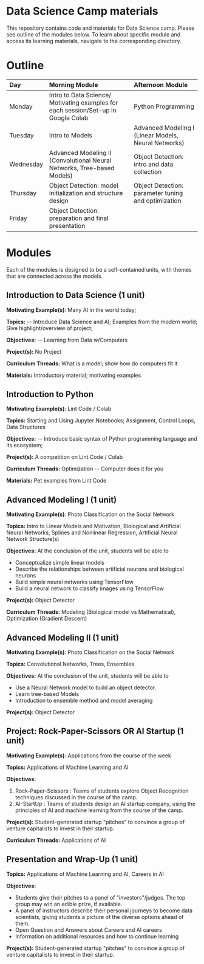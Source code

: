 # Data Science Camp materials

This repository contains code and materials for Data Science camp. Please see outline of the modules below. To learn about specific module and access its learning materials, navigate to the corresponding directory.


# Outline


 |Day  | Morning Module | Afternoon Module |
 |:----|:---------------|:-----------------|
 |Monday | Intro to Data Science/ Motivating examples for each session/Set-up in Google Colab| Python Programming |
 |Tuesday | Intro to Models | Advanced Modeling I (Linear Models, Neural Networks) |
 |Wednesday | Advanced Modeling II (Convolutional Neural Networks, Tree-based Models)| Object Detection: intro and data collection |
 |Thursday | Object Detection: model initialization and structure design | Object Detection: parameter tuning and optimization |
 |Friday | Object Detection: preparation and final presentation  |



 

# Modules

Each of the modules is designed to be a self-contained units, with themes that are connected across the models.

 

## Introduction to Data Science (1 unit)

 

**Motivating Example(s)**:  Many AI in the world today;

 

**Topics:** -- Introduce Data Science and AI; Examples from the modern world; Give highlight/overview of project;


**Objectives:** -- Learning from Data w/Computers

 

**Project(s):** No Project

 

**Curriculum Threads:** What is a model; show how do computers fit it

 

**Materials:** Introductory material; motivating examples


## Introduction to Python

 

**Motivating Example(s)**: Lint Code / Colab

 

**Topics:** Starting and Using Jupyter Notebooks; Assignment, Control Loops, Data Structures


**Objectives:** -- Introduce basic syntax of Python programming language and its ecosystem;


**Project(s):**  A competition on Lint Code / Colab

 

**Curriculum Threads:** Optimization -- Computer does it for you

 

**Materials:** Pet examples from Lint Code
 

## Advanced Modeling I (1 unit)

 

**Motivating Example(s)**: Photo Classification on the Social Network

 

**Topics:** Intro to Linear Models and Motivation, Biological and Artificial Neural Networks, Splines and Nonlinear Regression, Artificial Neural Network Structure(s)


**Objectives:** At the conclusion of the unit, students will be able to 

* Conceptualize simple linear models
* Describe the relationships between artificial neurons and biological neurons
* Build simple neural networks using TensorFlow
* Build a neural network to classify images using TensorFlow

 


**Project(s):** Object Detector

 

**Curriculum Threads:**  Modeling (Biological model vs Mathematical), Optimization (Gradient Descent)


## Advanced Modeling II (1 unit)

 

**Motivating Example(s)**: Photo Classification on the Social Network

 

**Topics:** Convolutional Networks, Trees, Ensembles


**Objectives:** At the conclusion of the unit, students will be able to 

* Use a Neural Network model to build an object detector.
* Learn tree-based Models
* Introduction to ensemble method and model averaging 


**Project(s):** Object Detector
 

## Project: Rock-Paper-Scissors OR AI Startup (1 unit)

 

**Motivating Example(s)**: Applications from the course of the week

 

**Topics:** Applications of Machine Learning and AI


**Objectives:** 
1) Rock-Paper-Scissors : Teams of students explore Object Recognition techniques discussed in the course of the camp.
2) AI-StartUp : Teams of students design an AI startup company, using the principles of AI and machine learning from the course of the camp.
 


**Project(s):**  Student-generated startup "pitches" to convince a group of venture capitalists to invest in their startup.

 

**Curriculum Threads:** Applications of AI


## Presentation and Wrap-Up (1 unit)

**Topics:** Applications of Machine Learning and AI, Careers in AI


**Objectives:** 

* Students give their pitches to a panel of "investors"/judges.  The top group may win an edible prize, if available.
* A panel of instructors describe their personal journeys to become data scientists, giving students a picture of the diverse options ahead of them.
* Open Question and Answers about Careers and AI careers
* Information on additional resources and how to continue learning
 


**Project(s):**  Student-generated startup "pitches" to convince a group of venture capitalists to invest in their startup.
